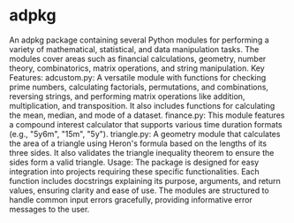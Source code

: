 # adpkg
An adpkg package containing several Python modules for performing a variety of mathematical, statistical, and data manipulation tasks. The modules cover areas such as financial calculations, geometry, number theory, combinatorics, matrix operations, and string manipulation.  Key Features:  adcustom.py: A versatile module with functions for checking prime numbers, calculating factorials, permutations, and combinations, reversing strings, and performing matrix operations like addition, multiplication, and transposition. It also includes functions for calculating the mean, median, and mode of a dataset.  finance.py: This module features a compound interest calculator that supports various time duration formats (e.g., "5y6m", "15m", "5y").  triangle.py: A geometry module that calculates the area of a triangle using Heron's formula based on the lengths of its three sides. It also validates the triangle inequality theorem to ensure the sides form a valid triangle.  Usage:  The package is designed for easy integration into projects requiring these specific functionalities. Each function includes docstrings explaining its purpose, arguments, and return values, ensuring clarity and ease of use. The modules are structured to handle common input errors gracefully, providing informative error messages to the user.
